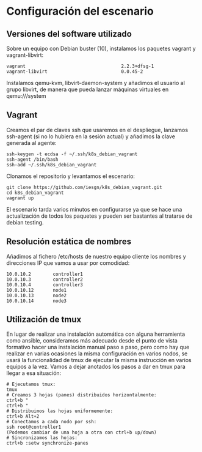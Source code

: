 # Configuración del escenario

## Versiones del software utilizado

Sobre un equipo con Debian buster (10), instalamos los paquetes vagrant y vagrant-libvirt:

```
vagrant                                   2.2.3+dfsg-1
vagrant-libvirt                           0.0.45-2
```

Instalamos qemu-kvm, libvirt-daemon-system y añadimos el usuario al
grupo libvirt, de manera que pueda lanzar máquinas virtuales en
qemu:///system

## Vagrant

Creamos el par de claves ssh que usaremos en el despliegue, lanzamos ssh-agent (si no lo hubiera en la sesión actual) y añadimos la clave generada al agente:

```
ssh-keygen -t ecdsa -f ~/.ssh/k8s_debian_vagrant
ssh-agent /bin/bash
ssh-add ~/.ssh/k8s_debian_vagrant
```

Clonamos el repositorio y levantamos el escenario:

```
git clone https://github.com/iesgn/k8s_debian_vagrant.git
cd k8s_debian_vagrant
vagrant up
```

El escenario tarda varios minutos en configurarse ya que se hace una
actualización de todos los paquetes y pueden ser bastantes al tratarse
de debian testing.

## Resolución estática de nombres

Añadimos al fichero /etc/hosts de nuestro equipo cliente los nombres y
direcciones IP que vamos a usar por comodidad:

```
10.0.10.2        controller1
10.0.10.3        controller2
10.0.10.4        controller3
10.0.10.12       node1
10.0.10.13       node2
10.0.10.14       node3
```

## Utilización de tmux

En lugar de realizar una instalación automática con alguna herramienta
como ansible, consideramos más adecuado desde el punto de vista
formativo hacer una instalación manual paso a paso, pero como hay que
realizar en varias ocasiones la misma configuración en varios nodos,
se usará la funcionalidad de tmux de ejecutar la misma instrucción en
varios equipos a la vez. Vamos a dejar anotados los pasos a dar en
tmux para llegar a esa situación:

```
# Ejecutamos tmux:
tmux
# Creamos 3 hojas (panes) distribuidos horizontalmente:
ctrl+b "
ctrl+b "
# Distribuimos las hojas uniformemente:
ctrl+b Alt+2
# Conectamos a cada nodo por ssh:
ssh root@controller1
(Podemos cambiar de una hoja a otra con ctrl+b up/down)
# Sincronizamos las hojas:
ctrl+b :setw synchronize-panes
```
